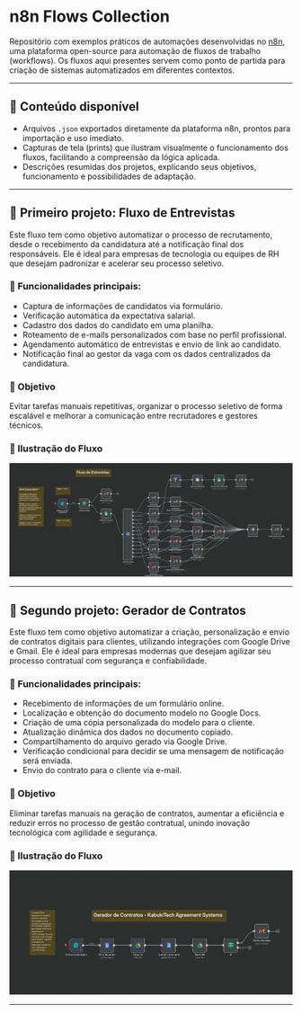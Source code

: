 # n8n Flows Collection

Repositório com exemplos práticos de automações desenvolvidas no [n8n](https://n8n.io/), uma plataforma open-source para automação de fluxos de trabalho (workflows). Os fluxos aqui presentes servem como ponto de partida para criação de sistemas automatizados em diferentes contextos.

---

## 📁 Conteúdo disponível

- Arquivos `.json` exportados diretamente da plataforma n8n, prontos para importação e uso imediato.
- Capturas de tela (prints) que ilustram visualmente o funcionamento dos fluxos, facilitando a compreensão da lógica aplicada.
- Descrições resumidas dos projetos, explicando seus objetivos, funcionamento e possibilidades de adaptação.

---

## 🚀 Primeiro projeto: Fluxo de Entrevistas

Este fluxo tem como objetivo automatizar o processo de recrutamento, desde o recebimento da candidatura até a notificação final dos responsáveis. Ele é ideal para empresas de tecnologia ou equipes de RH que desejam padronizar e acelerar seu processo seletivo.

### 🔧 Funcionalidades principais:

- Captura de informações de candidatos via formulário.
- Verificação automática da expectativa salarial.
- Cadastro dos dados do candidato em uma planilha.
- Roteamento de e-mails personalizados com base no perfil profissional.
- Agendamento automático de entrevistas e envio de link ao candidato.
- Notificação final ao gestor da vaga com os dados centralizados da candidatura.

### 🎯 Objetivo

Evitar tarefas manuais repetitivas, organizar o processo seletivo de forma escalável e melhorar a comunicação entre recrutadores e gestores técnicos.

### 📸 Ilustração do Fluxo

![Print do fluxo de entrevistas](examples/01_fluxo_de_entrevistas/fluxo-de-entrevistas.png)

---

## 🚀 Segundo projeto: Gerador de Contratos

Este fluxo tem como objetivo automatizar a criação, personalização e envio de contratos digitais para clientes, utilizando integrações com Google Drive e Gmail. Ele é ideal para empresas modernas que desejam agilizar seu processo contratual com segurança e confiabilidade.

### 🔧 Funcionalidades principais:

- Recebimento de informações de um formulário online.
- Localização e obtenção do documento modelo no Google Docs.
- Criação de uma cópia personalizada do modelo para o cliente.
- Atualização dinâmica dos dados no documento copiado.
- Compartilhamento do arquivo gerado via Google Drive.
- Verificação condicional para decidir se uma mensagem de notificação será enviada.
- Envio do contrato para o cliente via e-mail.

### 🎯 Objetivo

Eliminar tarefas manuais na geração de contratos, aumentar a eficiência e reduzir erros no processo de gestão contratual, unindo inovação tecnológica com agilidade e segurança.

### 📸 Ilustração do Fluxo

![Print do gerador de contratos](examples/02_gerador_de_contratos/gerador-de-contratos.png)

---